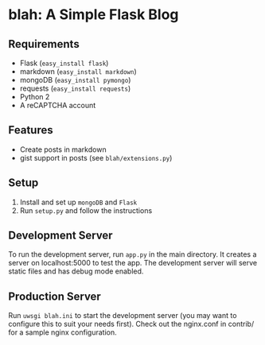 blah: A Simple Flask Blog
=========================

Requirements
------------

- Flask (`easy_install flask`)
- markdown (`easy_install markdown`)
- mongoDB (`easy_install pymongo`)
- requests (`easy_install requests`)
- Python 2
- A reCAPTCHA account

Features
--------

- Create posts in markdown
- gist support in posts (see `blah/extensions.py`)

Setup
-----

1. Install and set up `mongoDB` and `Flask`
2. Run `setup.py` and follow the instructions

Development Server
------------------

To run the development server, run `app.py` in the main directory. It creates a
server on localhost:5000 to test the app. The development server will serve
static files and has debug mode enabled.

Production Server
-----------------

Run `uwsgi blah.ini` to start the development server (you may want to configure
this to suit your needs first). Check out the nginx.conf in contrib/ for a
sample nginx configuration.
